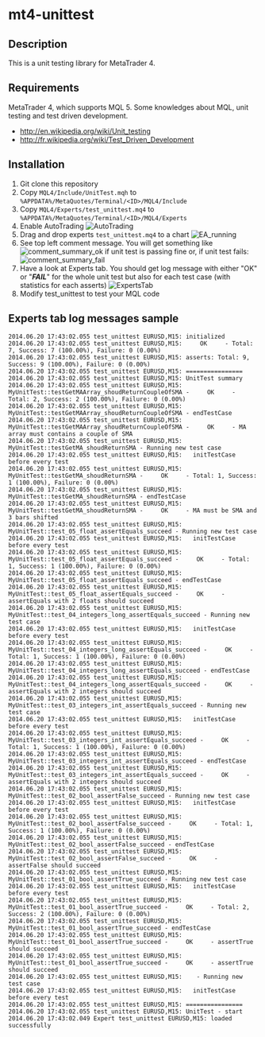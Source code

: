 mt4-unittest
===============

Description
-------------

This is a unit testing library for MetaTrader 4.

Requirements
-------------

MetaTrader 4, which supports MQL 5.
Some knowledges about MQL, unit testing and test driven development.
* http://en.wikipedia.org/wiki/Unit_testing
* http://fr.wikipedia.org/wiki/Test_Driven_Development

Installation
--------------
1. Git clone this repository
2. Copy ``MQL4/Include/UnitTest.mqh`` to ``%APPDATA%/MetaQuotes/Terminal/<ID>/MQL4/Include``
3. Copy ``MQL4/Experts/test_unittest.mq4`` to ``%APPDATA%/MetaQuotes/Terminal/<ID>/MQL4/Experts``
4. Enable AutoTrading ![AutoTrading](https://raw.githubusercontent.com/femtotrader/mt4-unittest/master/screenshots/autotrading_enabled.png)
5. Drag and drop experts ``test_unittest.mq4`` to a chart ![EA_running](https://raw.githubusercontent.com/femtotrader/mt4-unittest/master/screenshots/ea_attached.png)
6. See top left comment message. You will get something like
![comment_summary_ok](https://raw.githubusercontent.com/femtotrader/mt4-unittest/master/screenshots/comment_summary_ok.png) if unit test is passing fine or, if unit test fails:  ![comment_summary_fail](https://raw.githubusercontent.com/femtotrader/mt4-unittest/master/screenshots/comment_summary_fail.png)
7. Have a look at Experts tab. You should get log message with either "OK" or "***FAIL***" for the whole unit test but also for each test case (with statistics for each asserts)
![ExpertsTab](https://raw.githubusercontent.com/femtotrader/mt4-unittest/master/screenshots/experts_tab.png)
8. Modify test_unittest to test your MQL code

Experts tab log messages sample
-------------------------------
```
2014.06.20 17:43:02.055	test_unittest EURUSD,M15: initialized
2014.06.20 17:43:02.055	test_unittest EURUSD,M15:     OK     - Total: 7, Success: 7 (100.00%), Failure: 0 (0.00%)
2014.06.20 17:43:02.055	test_unittest EURUSD,M15: asserts: Total: 9, Success: 9 (100.00%), Failure: 0 (0.00%)
2014.06.20 17:43:02.055	test_unittest EURUSD,M15: ================
2014.06.20 17:43:02.055	test_unittest EURUSD,M15: UnitTest summary
2014.06.20 17:43:02.055	test_unittest EURUSD,M15:   MyUnitTest::testGetMAArray_shoudReturnCoupleOfSMA -     OK     - Total: 2, Success: 2 (100.00%), Failure: 0 (0.00%)
2014.06.20 17:43:02.055	test_unittest EURUSD,M15:   MyUnitTest::testGetMAArray_shoudReturnCoupleOfSMA - endTestCase
2014.06.20 17:43:02.055	test_unittest EURUSD,M15:     MyUnitTest::testGetMAArray_shoudReturnCoupleOfSMA -     OK     - MA array must contains a couple of SMA
2014.06.20 17:43:02.055	test_unittest EURUSD,M15:   MyUnitTest::testGetMA_shoudReturnSMA - Running new test case
2014.06.20 17:43:02.055	test_unittest EURUSD,M15:   initTestCase before every test
2014.06.20 17:43:02.055	test_unittest EURUSD,M15:   MyUnitTest::testGetMA_shoudReturnSMA -     OK     - Total: 1, Success: 1 (100.00%), Failure: 0 (0.00%)
2014.06.20 17:43:02.055	test_unittest EURUSD,M15:   MyUnitTest::testGetMA_shoudReturnSMA - endTestCase
2014.06.20 17:43:02.055	test_unittest EURUSD,M15:     MyUnitTest::testGetMA_shoudReturnSMA -     OK     - MA must be SMA and 3 bars shifted
2014.06.20 17:43:02.055	test_unittest EURUSD,M15:   MyUnitTest::test_05_float_assertEquals_succeed - Running new test case
2014.06.20 17:43:02.055	test_unittest EURUSD,M15:   initTestCase before every test
2014.06.20 17:43:02.055	test_unittest EURUSD,M15:   MyUnitTest::test_05_float_assertEquals_succeed -     OK     - Total: 1, Success: 1 (100.00%), Failure: 0 (0.00%)
2014.06.20 17:43:02.055	test_unittest EURUSD,M15:   MyUnitTest::test_05_float_assertEquals_succeed - endTestCase
2014.06.20 17:43:02.055	test_unittest EURUSD,M15:     MyUnitTest::test_05_float_assertEquals_succeed -     OK     - assertEquals with 2 floats should succeed
2014.06.20 17:43:02.055	test_unittest EURUSD,M15:   MyUnitTest::test_04_integers_long_assertEquals_succeed - Running new test case
2014.06.20 17:43:02.055	test_unittest EURUSD,M15:   initTestCase before every test
2014.06.20 17:43:02.055	test_unittest EURUSD,M15:   MyUnitTest::test_04_integers_long_assertEquals_succeed -     OK     - Total: 1, Success: 1 (100.00%), Failure: 0 (0.00%)
2014.06.20 17:43:02.055	test_unittest EURUSD,M15:   MyUnitTest::test_04_integers_long_assertEquals_succeed - endTestCase
2014.06.20 17:43:02.055	test_unittest EURUSD,M15:     MyUnitTest::test_04_integers_long_assertEquals_succeed -     OK     - assertEquals with 2 integers should succeed
2014.06.20 17:43:02.055	test_unittest EURUSD,M15:   MyUnitTest::test_03_integers_int_assertEquals_succeed - Running new test case
2014.06.20 17:43:02.055	test_unittest EURUSD,M15:   initTestCase before every test
2014.06.20 17:43:02.055	test_unittest EURUSD,M15:   MyUnitTest::test_03_integers_int_assertEquals_succeed -     OK     - Total: 1, Success: 1 (100.00%), Failure: 0 (0.00%)
2014.06.20 17:43:02.055	test_unittest EURUSD,M15:   MyUnitTest::test_03_integers_int_assertEquals_succeed - endTestCase
2014.06.20 17:43:02.055	test_unittest EURUSD,M15:     MyUnitTest::test_03_integers_int_assertEquals_succeed -     OK     - assertEquals with 2 integers should succeed
2014.06.20 17:43:02.055	test_unittest EURUSD,M15:   MyUnitTest::test_02_bool_assertFalse_succeed - Running new test case
2014.06.20 17:43:02.055	test_unittest EURUSD,M15:   initTestCase before every test
2014.06.20 17:43:02.055	test_unittest EURUSD,M15:   MyUnitTest::test_02_bool_assertFalse_succeed -     OK     - Total: 1, Success: 1 (100.00%), Failure: 0 (0.00%)
2014.06.20 17:43:02.055	test_unittest EURUSD,M15:   MyUnitTest::test_02_bool_assertFalse_succeed - endTestCase
2014.06.20 17:43:02.055	test_unittest EURUSD,M15:     MyUnitTest::test_02_bool_assertFalse_succeed -     OK     - assertFalse should succeed
2014.06.20 17:43:02.055	test_unittest EURUSD,M15:   MyUnitTest::test_01_bool_assertTrue_succeed - Running new test case
2014.06.20 17:43:02.055	test_unittest EURUSD,M15:   initTestCase before every test
2014.06.20 17:43:02.055	test_unittest EURUSD,M15:   MyUnitTest::test_01_bool_assertTrue_succeed -     OK     - Total: 2, Success: 2 (100.00%), Failure: 0 (0.00%)
2014.06.20 17:43:02.055	test_unittest EURUSD,M15:   MyUnitTest::test_01_bool_assertTrue_succeed - endTestCase
2014.06.20 17:43:02.055	test_unittest EURUSD,M15:     MyUnitTest::test_01_bool_assertTrue_succeed -     OK     - assertTrue should succeed
2014.06.20 17:43:02.055	test_unittest EURUSD,M15:     MyUnitTest::test_01_bool_assertTrue_succeed -     OK     - assertTrue should succeed
2014.06.20 17:43:02.055	test_unittest EURUSD,M15:    - Running new test case
2014.06.20 17:43:02.055	test_unittest EURUSD,M15:   initTestCase before every test
2014.06.20 17:43:02.055	test_unittest EURUSD,M15: ================
2014.06.20 17:43:02.055	test_unittest EURUSD,M15: UnitTest - start
2014.06.20 17:43:02.049	Expert test_unittest EURUSD,M15: loaded successfully
```
